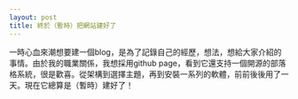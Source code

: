 ```yaml
---
layout: post
title: 終於（暫時）把網站建好了
---
```


一時心血來潮想要建一個blog，是為了記錄自己的經歷，想法，想給大家介紹的事情。由於我的職業關係，我想採用github page，看到它還支持一個開源的部落格系統，很是歡喜。從架構到選擇主題，再到安裝一系列的軟體，前前後後用了一天。現在它總算是（暫時）建好了！





